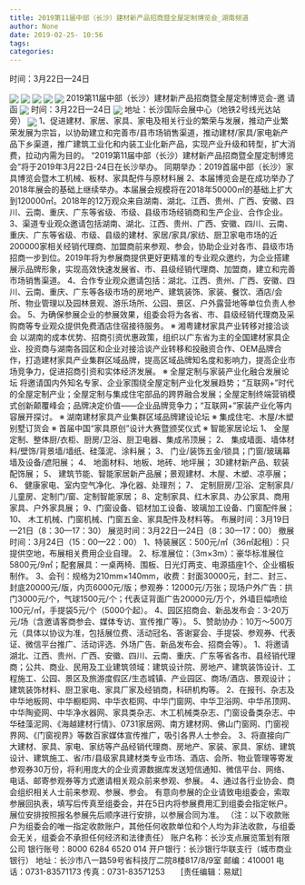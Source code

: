 ```yaml
---
title: 2019第11届中部（长沙）建材新产品招商暨全屋定制博览会_湖南频道
author: None
date: 2019-02-25- 10:56
tags: 
categories: 
---
```

时间：3月22日—24日
<!-- more -->
                
<img align="center" border="0" src="http://p0.ifengimg.com/a/2019_09/fe4b3913270553e_size355_w836_h380.png" />
                
<img align="center" border="0" src="http://p0.ifengimg.com/a/2019_09/38c1fe10180d731_size447_w1267_h569.png" />
            
<img align="center" border="0" src="http://p0.ifengimg.com/a/2019_09/bada711b1ee78e2_size765_w1267_h568.png" />
<img align="center" border="0" src="http://p3.ifengimg.com/a/2019_09/5186e59031420f1_size591_w1080_h764.png" />
<img align="center" border="0" src="http://p2.ifengimg.com/a/2019_09/7f7fd723375d96f_size493_w602_h946.png" />
2019第11届中部（长沙）建材新产品招商暨全屋定制博览会-邀 请 函 
<img align="center" border="0" src="http://p2.ifengimg.com/a/2019_09/02124ea619d28ba_size586_w800_h600.png" />
时间：3月22日—24日
<img align="center" border="0" src="http://p0.ifengimg.com/a/2019_09/1a895bdd6bf22de_size582_w800_h600.png" />
地址：长沙国际会展中心（地铁2号线光达站旁）
<img align="center" border="0" src="http://p2.ifengimg.com/a/2016/0810/204c433878d5cf9size1_w16_h16.png" />
1、促进建材、家居、家具、家电及相关行业的繁荣与发展，推动产业繁荣发展为宗旨，以协助建立和完善市/县市场销售渠道，推动建材/家具/家电新产品下乡渠道，推广建筑工业化和内装工业化新产品，实现产业升级和转型，扩大消费，拉动内需为目的。
“2019第11届中部（长沙）建材新产品招商暨全屋定制博览会”将于2019年3月22日-24日在长沙举办。
同期举办：2019首届中部（长沙）家具博览会暨木工机械、板材、家具配件与原材料展
2、本届博览会是在成功举办了2018年展会的基础上继续举办。本届展会规模将在2018年50000㎡的基础上扩大到120000㎡。2018年的12万观众来自湖南、湖北、江西、贵州、广西、安徽、四川、云南、重庆、广东等省级、市级、县级市场经销商和生产企业、合作企业。
3、渠道专业观众邀请包括湖南、湖北、江西、贵州、广西、安徽、四川、云南、重庆、广东等省级、市级、县级的建材、家居/家具/家纺、厨卫家电市场的近200000家相关经销代理商、加盟商前来参观、参会，协助企业对各市、县级市场招商一步到位。2019年将为参展商提供更好更精准的专业观众邀约，为企业搭建展示品牌形象，实现高效快速发展省、市、县级经销代理商、加盟商，建立和完善市场销售渠道。
4、合作专业观众邀请包括：湖北、江西、贵州、广西、安徽、四川、云南、重庆、广东等各级市场的房地产、建筑装饰、家装、餐饮、酒店/会所、物业管理以及园林景观、游乐场所、公园、景区、户外露营地等单位负责人参会。
5、为确保参展企业的参展效果，组委会将为各省、市、县级经销代理商及采购商等专业观众提供免费酒店住宿接待服务。
※ 湘粤建材家具产业转移对接洽谈会
以湖南的成本优势、招商引资优惠政策，组织以广东省为主的全国建材家具企业、投资商与湖南各园区和企业对接洽谈产业转移和投融资合作、OEM品牌合作，打造建材家具产业集群区域品牌，提高区域品牌知名度和影响力，提高企业市场竞争力，促进招商引资和实体经济发展。
※ 全屋定制与家装产业化融合发展论坛
将邀请国内外知名专家、企业家围绕全屋定制产业化发展趋势；“互联网+”时代的全屋定制产业；全屋定制与集成住宅部品的跨界融合发展；全屋定制终端营销模式创新颠覆峰会；品牌决定价值——企业品牌竞争力；“互联网+”家装产业化等内容展开探讨。
※ 湖南建材家具产业集群区域品牌建设论坛
※ 集成住宅、木屋/木塑别墅订货会
※ 首届中国“家具原创”设计大赛暨颁奖仪式
※ 智能家居论坛
1、 全屋定制、整体厨/衣柜、厨房/卫浴、厨卫电器、集成吊顶展；
2、 集成墙面、墙体材料/壁饰/背景墙/墙纸、硅藻泥、涂料展；
3、 门业/装饰五金/锁具；门窗/玻璃幕墙及设备/遮阳展；
4、 地面材料、地板、地砖、地坪展； 3D建材新产品、软装配饰展；
5、 建筑节能、智能家居新产品展；景观建材、木屋、木塑、凉亭展；
6、 健康家电、室内空气净化、净化器、处理剂；
7、 定制厨房/卫浴、定制家具/儿童房、定制门/窗、定制智能家居；
8、定制家具、红木家具、办公家具、商用家具、户外家具展；
9、门窗设备、铝材加工设备、玻璃加工设备、门窗配件展；
10、 木工机械、门窗机械、门窗五金、家具配件及材料等。
布展时间：3月19日—21日（8：30—17：30）
展览时间：3月22日—24日（8：30—17：00）
撤展时间：3月24日（15：00—22：00）
1、特装展区：500元/㎡（36㎡起租）：只提供空地，布展相关费用企业自理。
2、标准展位：（3m×3m）：豪华标准展位5800元/9㎡；配套展具：一桌两椅、围板、日光灯两支、电源插座1个、企业楣板制作。
3、会刊：规格为210mm×140mm，收费：封面30000元，封二、封三、封底20000元/版，内页6000元/版；参观券：12000元/万张；现场户外广告：拱门3000元/个，气球1500元/个；代表证背面广告20000元/万个，外墙巨幅喷绘100元/㎡，手提袋5元/个（5000个起）。
4、园区招商会、新品发布会：3-20万元/场（含邀请客商参会、媒体专访、宣传推广等）。
5、赞助协办：10万～500万元（具体以协议为准，包括展位费、活动冠名、答谢宴会、手提袋、参观券、代表证、微信平台推广、活动评选、外场广告、新品发布会、招商会等）。
1、将邀请湖北、江西、贵州、广西、安徽、四川、云南、重庆、广东等省各市、县经销代理商；公共、商业、民用及工业建筑领域：建筑设计院、房地产、建筑装饰设计、工程施工、公园、景区及旅游度假区/生态城镇、产业园区、商场/酒店、景观设计；建筑装饰材料、厨卫家电、家具厂家及经销商，科研机构等。
2、在报刊、杂志及中华地板网、中华橱柜网、中华衣柜网、中华门窗网、中华卫浴网、中华吊顶网、中华陶瓷网、中华净水器网、家具类杂志、木工机械类杂志、门窗设备类杂志、中华硅藻泥网、《海越建材行情》、0731家居网、南方建材网、佛山门窗网、门窗视界网、《门窗视界》等数百家媒体宣传推广，吸引各界人士参会。
3、将直接向广大建材、家具、家电、家纺等产品经销代理商、房地产、家装、家具、家纺、建筑设计、建筑施工、省/市/县级家具建材类专业市场、酒店、会所、物业管理等寄发参观券30万份，将利用庞大的企业资源数据库发送短信通知、微信平台、网络、电话、邮寄参观券等方式邀请相关观众前来参观、参展。
4、通过各行业协会、商会组织相关人士前来参观、参展、参会。
有意向参展的企业请致电组委会，索取参展回执表，填写后传真至组委会，并在5日内将参展费用汇到组委会指定帐户。展位安排按照报名参展先后顺序进行安排，以参展合同为准。
（注：以下收款账户为组委会的唯一指定收款账户，其他任何收款单位和个人均为非法收款，与组委会无关，组委会不承担任何经济和法律责任）
账户名称：长沙支点展览策划有限公司
银行账号：8000 6284 6520 014
开户银行：长沙银行华联支行（城市商业银行）
地址：长沙市八一路59号省科技厅二院8楼817/8/9室
邮编：410001
电话：0731-83571173
传真：0731-83571253
 
 
 
[责任编辑：易斌]
            

